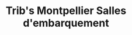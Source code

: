 ---
title: "Trib's Montpellier Salles d'embarquement"
url: /mauguio/tribs-montpellier-salles-dembarquement/
shop: Zeitungen
---